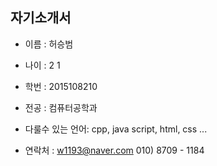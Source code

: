 ## 자기소개서


* 이름 : 허승범

* 나이 : 2 1

* 학번 : 2015108210

* 전공 : 컴퓨터공학과

* 다룰수 있는 언어: cpp, java script, html, css ...

* 연락처 : w1193@naver.com
	   010) 8709 - 1184
